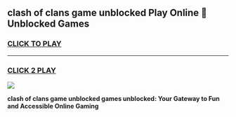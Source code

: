 
## clash of clans game unblocked Play Online 👋 Unblocked Games
<h3>
<a href="https://premium.freeplayer.one?title=clash_of_clans_game_unblocked&ref=19F">CLICK TO PLAY</a></h3>
<hr>

<h3>
<a href="https://premium.freeplayer.one?title=clash_of_clans_game_unblocked&ref=19F">CLICK 2 PLAY</a>
  
</h3>

<a href="https://premium.freeplayer.one?title=clash_of_clans_game_unblocked&ref=19F"><img src="https://clearcache.store/games.png"></a>


**clash of clans game unblocked games unblocked: Your Gateway to Fun and Accessible Online Gaming**
